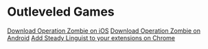 # Outleveled Games
 [Download Operation Zombie on iOS](https://apps.apple.com/us/app/operation-zombie/id1611398984)
 [Download Operation Zombie on Android](https://play.google.com/store/apps/details?id=com.OutleveledGames.OperationZombie)
 [Add Steady Linguist to your extensions on Chrome](https://chromewebstore.google.com/detail/steady-linguist/lcbiohoeaneglegahhhfkmcfpplhamck)
